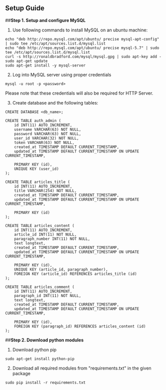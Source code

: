 Setup Guide
-------------

##**Step 1. Setup and configure MySQL**

1. Use following commands to install MySQL on an ubuntu machine:
```
echo "deb http://repo.mysql.com/apt/ubuntu/ precise mysql-apt-config" | sudo tee /etc/apt/sources.list.d/mysql.list
echo "deb http://repo.mysql.com/apt/ubuntu/ precise mysql-5.7" | sudo tee /etc/apt/sources.list.d/mysql.list
curl -s http://ronaldbradford.com/mysql/mysql.gpg | sudo apt-key add -
sudo apt-get update
sudo apt-get install -y mysql-server
```

2. Log into MySQL server using proper credentials
```
mysql -u root -p <password>
```
Please note that these credentials will also be required for HTTP Server.

3. Create database and the following tables:
```
CREATE DATABASE <db_name>;
```
```
CREATE TABLE auth_admin (
    id INT(11) AUTO_INCREMENT,
    username VARCHAR(63) NOT NULL,
    password VARCHAR(63) NOT NULL,
    user_id VARCHAR(32) NOT NULL,
    token VARCHAR(63) NOT NULL,
    created_at TIMESTAMP DEFAULT CURRENT_TIMESTAMP,
    updated_at TIMESTAMP DEFAULT CURRENT_TIMESTAMP ON UPDATE CURRENT_TIMESTAMP,

    PRIMARY KEY (id),
    UNIQUE KEY (user_id)
);
```
```
CREATE TABLE articles_title (
    id INT(11) AUTO_INCREMENT,
    title VARCHAR(254) NOT NULL,
    created_at TIMESTAMP DEFAULT CURRENT_TIMESTAMP,
    updated_at TIMESTAMP DEFAULT CURRENT_TIMESTAMP ON UPDATE CURRENT_TIMESTAMP,

    PRIMARY KEY (id)
);
```
```
CREATE TABLE articles_content (
    id INT(11) AUTO_INCREMENT,
    article_id INT(11) NOT NULL,
    paragraph_number INT(11) NOT NULL,
    text longtext,
    created_at TIMESTAMP DEFAULT CURRENT_TIMESTAMP,
    updated_at TIMESTAMP DEFAULT CURRENT_TIMESTAMP ON UPDATE CURRENT_TIMESTAMP,

    PRIMARY KEY (id),
    UNIQUE KEY (article_id, paragraph_number),
    FOREIGN KEY (article_id) REFERENCES articles_title (id)
);
```
```
CREATE TABLE articles_comment (
    id INT(11) AUTO_INCREMENT,
    paragraph_id INT(11) NOT NULL,
    text longtext,
    created_at TIMESTAMP DEFAULT CURRENT_TIMESTAMP,
    updated_at TIMESTAMP DEFAULT CURRENT_TIMESTAMP ON UPDATE CURRENT_TIMESTAMP,

    PRIMARY KEY (id),
    FOREIGN KEY (paragraph_id) REFERENCES articles_content (id)
);
```

##**Step 2. Download python modules**

1. Download python pip
```
sudo apt-get install python-pip
```
2. Download all required modules from "requirements.txt" in the given package
```
sudo pip install -r requirements.txt
```